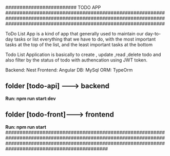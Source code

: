 #########################  TODO APP ########################################################################################################################################################################

ToDo List App is a kind of app that generally used to maintain our day-to-day tasks or list everything that we have to do, with the most important tasks at the top of the list, and the least important tasks at the bottom

Todo List  Application is basically to create , update ,read ,delete todo and also filter by the status of todo with authencation using JWT token.

Backend: Nest 
Frontend: Angular
DB: MySql
ORM: TypeOrm

folder [todo-api] ---> backend 
--------------------------------------------------------

**Run: npm run start:dev**

folder [todo-front]---> frontend
---------------------------------------------------------

**Run: npm run start**
############################################################################################################################################################################################################

